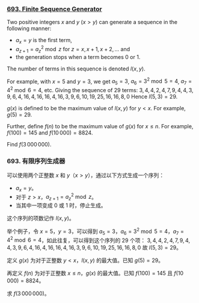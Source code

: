 ### [693. Finite Sequence Generator](https://projecteuler.net/problem=693)

Two positive integers $x$ and $y$ ($x > y$) can generate a sequence in the following manner:

- $a_x = y$ is the first term,
- $a_{z+1} = a_z^2 \bmod z$ for $z = x, x+1,x+2,\ldots$ and
- the generation stops when a term becomes 0 or 1.

The number of terms in this sequence is denoted $l(x,y)$.

For example, with $x = 5$ and $y = 3$, we get $a_5 = 3$, $a_6 = 3^2 \bmod 5 = 4$, $a_7 = 4^2\bmod 6 = 4$, etc. Giving the sequence of 29 terms:
$3,4,4,2,4,7,9,4,4,3,9,6,4,16,4,16,16,4,16,3,9,6,10,19,25,16,16,8,0$
Hence $l(5,3) = 29$.

$g(x)$ is defined  to be the maximum value of $l(x,y)$ for $y < x$. For example, $g(5) = 29$.

Further, define $f(n)$ to be the maximum value of $g(x)$ for $x \le n$. For example, $f(100) = 145$ and $f(10\,000) = 8824$.

Find $f(3\,000\,000)$.

### 693. 有限序列生成器

可以使用两个正整数 $x$ 和 $y$（$x > y$），通过以下方式生成一个序列：

- $a_x = y$。
- 对于 $z > x$，$a_{z+1} = a_z^2 \bmod z$。
- 当其中一项变成 0 或 1 时，停止生成。

这个序列的项数记作 $l(x, y)$。

举个例子，令 $x = 5$，$y = 3$，可以得到 $a_5 = 3$，$a_6 = 3^2 \bmod 5 = 4$，$a_7 = 4^2\bmod 6 = 4$，如此往复，可以得到这个序列的 29 个项：
$3,4,4,2,4,7,9,4,4,3,9,6,4,16,4,16,16,4,16,3,9,6,10,19,25,16,16,8,0$
故 $l(5,3) = 29$。

定义 $g(x)$ 为对于正整数 $y < x$，$l(x,y)$ 的最大值。已知 $g(5) = 29$。

再定义 $f(n)$ 为对于正整数 $x \le n$，$g(x)$ 的最大值。已知 $f(100) = 145$ 且 $f(10\,000) = 8824$。

求 $f(3\,000\,000)$。
